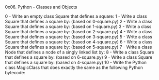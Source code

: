 0x06. Python - Classes and Objects

0 - Write an empty class Square that defines a square:
1 - Write a class Square that defines a square by: (based on 0-square.py)
2 - Write a class Square that defines a square by: (based on 1-square.py)
3 - Write a class Square that defines a square by: (based on 2-square.py)
4 - Write a class Square that defines a square by: (based on 3-square.py)
5 - Write a class Square that defines a square by: (based on 4-square.py)
6 - Write a class Square that defines a square by: (based on 5-square.py)
7 - Write a class Node that defines a node of a singly linked list by:
8 - Write a class Square that defines a square by: (based on 6-square.py)
9 - Write a class Square that defines a square by: (based on 4-square.py)
10 - Write the Python class MagicClass that does exactly the same as the following Python bytecode:

